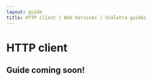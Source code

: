 ```yaml
---
layout: guide
title: HTTP client | Web Services | Scalatra guides
---
```


<div class="page-header">
  <h1>HTTP client</h1>
</div>

## Guide coming soon!
